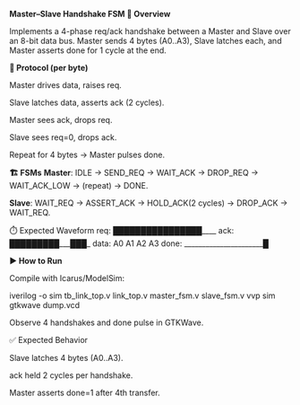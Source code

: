 **Master–Slave Handshake FSM
📌 Overview**

Implements a 4-phase req/ack handshake between a Master and Slave over an 8-bit data bus. Master sends 4 bytes (A0..A3), Slave latches each, and Master asserts done for 1 cycle at the end.

**🔄 Protocol (per byte)**

Master drives data, raises req.

Slave latches data, asserts ack (2 cycles).

Master sees ack, drops req.

Slave sees req=0, drops ack.

Repeat for 4 bytes → Master pulses done.

**🏗️ FSMs**
**Master**: IDLE → SEND_REQ → WAIT_ACK → DROP_REQ → WAIT_ACK_LOW → (repeat) → DONE.

**Slave**: WAIT_REQ → ASSERT_ACK → HOLD_ACK(2 cycles) → DROP_ACK → WAIT_REQ.

⏱️ Expected Waveform
req:   ____████____████____████____████____
ack:   ________███_____███_____███_____███_
data:  A0   A1   A2   A3
done:  _____________________________█_______

**▶️ How to Run**

Compile with Icarus/ModelSim:

iverilog -o sim tb_link_top.v link_top.v master_fsm.v slave_fsm.v
vvp sim
gtkwave dump.vcd


Observe 4 handshakes and done pulse in GTKWave.

✅ Expected Behavior

Slave latches 4 bytes (A0..A3).

ack held 2 cycles per handshake.

Master asserts done=1 after 4th transfer.
